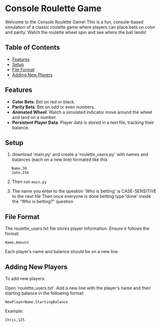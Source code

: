 # Console Roulette Game

Welcome to the Console Roulette Game! This is a fun, console-based simulation of a classic roulette game where players can place bets on color and parity. Watch the roulette wheel spin and see where the ball lands!

## Table of Contents

- [Features](#features)
- [Setup](#setup)
- [File Format](#file-format)
- [Adding New Players](#adding-new-players)

## Features

- **Color Bets**: Bet on red or black.
- **Parity Bets**: Bet on odd or even numbers.
- **Animated Wheel**: Watch a simulated indicator move around the wheel and land on a number.
- **Persistent Player Data**: Player data is stored in a text file, tracking their balance.

## Setup

1. download 'main.py' and create a 'roulette_users.py' with names and balances (each on a new line) formated like this
```
   Name,30
   John,156
   ```
2. Then run ```main.py```

3. The name you enter to the question 'Who is betting' is CASE-SENSITIVE to the next file
   Then once everyone is done betting type 'done' inside the "Who is betting?" question

## File Format
The roulette_users.txt file stores player information. Ensure it follows the format:

```
Name,Amount
```
Each player’s name and balance should be on a new line.

## Adding New Players
To add new players:

Open 'roulette_users.txt'.
Add a new line with the player's name and their starting balance in the following format:
```
NewPlayerName,StartingBalance
```
Example:
```
Chris,125
```
